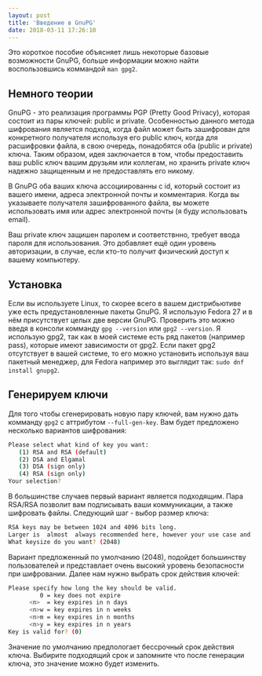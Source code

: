 ```yaml
---
layout: post
title: 'Введение в GnuPG'
date: 2018-03-11 17:26:10
---
```


[comment]: # (http://www.ianatkinson.net/computing/gnupg.htm)

Это короткое пособие объясняет лишь некоторые базовые возможности GnuPG, больше информации можно найти воспользовшись коммандой `man gpg2`.

## Немного теории
GnuPG - это реализация программы PGP (Pretty Good Privacy), которая состоит из пары ключей: public и private.
Особенностью данного метода шифрования является подход, когда файл может быть зашифрован для конкретного получателя используя его public ключ, когда для расшифровки файла, в свою очередь, понадобятся оба (public и private) ключа. Таким образом, идея заключается в том, чтобы предоставить ваш public ключ вашим друзьям или коллегам, но хранить private ключ надежно защищенным и не предоставлять его никому. 

В GnuPG оба ваших ключа ассоциированны с id, который состоит из вашего имени, адреса электронной почты и комментария. Когда вы указываете получателя зашифрованного файла, вы можете использовать имя или адрес электронной почты (я буду использовать email).

Ваш private ключ защишен паролем и соответствнно, требует ввода пароля для использования. Это добавляет ещё один уровень авторизации, в случае, если кто-то получит физический доступ к вашему компьютеру.

## Установка
Если вы используете Linux, то скорее всего в вашем дистрибьютиве уже есть предустановленные пакеты GnuPG. Я использую Fedora 27 и в нём присутствует целых две версии GnuPG. Проверить это можно введя в консоли комманду `gpg --version` или `gpg2 --version`. Я использую gpg2, так как в моей системе есть ряд пакетов (например pass), которые имеют зависимости от gpg2. Если пакет gpg2 отсутствует в вашей системе, то его можно установить используя ваш пакетный менеджер, для Fedora например это выглядит так: `sudo dnf install gnupg2`.

## Генерируем ключи
Для того чтобы сгенерировать новую пару ключей, вам нужно дать комманду `gpg2` с аттрибутом `--full-gen-key`. 
Вам будет предложено несколько вариантов шифрования:
```bash
Please select what kind of key you want:
   (1) RSA and RSA (default)
   (2) DSA and Elgamal
   (3) DSA (sign only)
   (4) RSA (sign only)
Your selection? 
```
В большинстве случаев первый вариант является подходящим. 
Пара RSA/RSA позволит вам подписывать ваши коммуникации, а также шифровать файлы.
Следующий шаг - выбор размер ключа:
```bash
RSA keys may be between 1024 and 4096 bits long.  
Larger is  almost  always recommended here, however your use case and  security models may dictate otherwise.
What keysize do you want? (2048) 
```
Вариант предложенный по умолчанию (2048), подойдет большинству пользователей и представлает очень высокий уровень безопасности при шифровании. 
Далее нам нужно выбрать срок действия ключей:
```bash
Please specify how long the key should be valid.
         0 = key does not expire
      <n>  = key expires in n days
      <n>w = key expires in n weeks
      <n>m = key expires in n months
      <n>y = key expires in n years
Key is valid for? (0) 
```
Значение по умолчанию предпологает бессрочный срок действия ключа. Выбирите подходящий срок и запомните что после генерации ключа, это значение можно будет изменить.  
